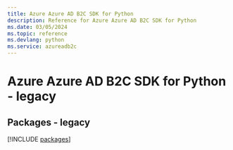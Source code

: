 ```yaml
---
title: Azure Azure AD B2C SDK for Python
description: Reference for Azure Azure AD B2C SDK for Python
ms.date: 03/05/2024
ms.topic: reference
ms.devlang: python
ms.service: azureadb2c
---
```

# Azure Azure AD B2C SDK for Python - legacy
## Packages - legacy
[!INCLUDE [packages](azure-ad-b2c-index.md)]